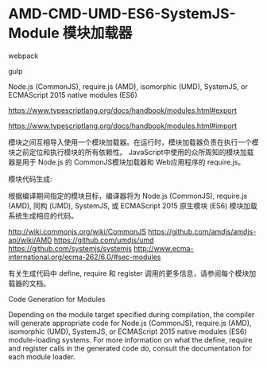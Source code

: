 # AMD-CMD-UMD-ES6-SystemJS-Module 模块加载器  


webpack

gulp


Node.js (CommonJS), 
require.js (AMD), 
isomorphic (UMD), 
SystemJS, or 
ECMAScript 2015 native modules (ES6) 







https://www.typescriptlang.org/docs/handbook/modules.html#export

https://www.typescriptlang.org/docs/handbook/modules.html#import

模块之间互相导入使用一个模块加载器。在运行时，模块加载器负责在执行一个模块之前定位和执行模块的所有依赖性。
JavaScript中使用的众所周知的模块加载器是用于 Node.js 的 CommonJS模块加载器和 Web应用程序的 require.js。








模块代码生成:  

根据编译期间指定的模块目标，编译器将为 Node.js (CommonJS), require.js (AMD), 同构 (UMD), SystemJS, 或 ECMAScript 2015 原生模块 (ES6) 模块加载系统生成相应的代码。




http://wiki.commonjs.org/wiki/CommonJS
https://github.com/amdjs/amdjs-api/wiki/AMD
https://github.com/umdjs/umd
https://github.com/systemjs/systemjs
http://www.ecma-international.org/ecma-262/6.0/#sec-modules


有关生成代码中 define, require 和 register 调用的更多信息，请参阅每个模块加载器的文档。



Code Generation for Modules  

Depending on the module target specified during compilation, the compiler will generate appropriate code for 
Node.js (CommonJS), 
require.js (AMD), 
isomorphic (UMD), 
SystemJS, or 
ECMAScript 2015 native modules (ES6) 
module-loading systems. For more information on what the define, require and register calls in the generated code do, consult the documentation for each module loader.






